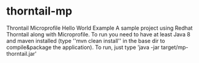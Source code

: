 # thorntail-mp
Throntail Microprofile Hello World Example
A sample project using Redhat Thorntail along with Microprofile. To run you need to have at least Java 8 and maven installed (type ''mvn clean install'' in the base dir to compile&package the application). To run, just type 'java -jar target/mp-thorntail.jar'
